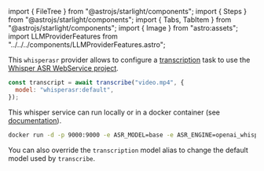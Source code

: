 import { FileTree } from "@astrojs/starlight/components";
import { Steps } from "@astrojs/starlight/components";
import { Tabs, TabItem } from "@astrojs/starlight/components";
import { Image } from "astro:assets";
import LLMProviderFeatures from "../../../components/LLMProviderFeatures.astro";

This `whisperasr` provider allows to configure a [transcription](/genaiscript/reference/scripts/transcription)
task to use the [Whisper ASR WebService project](https://ahmetoner.com/whisper-asr-webservice/).

```js 'model: "whisperasr:default"'
const transcript = await transcribe("video.mp4", {
  model: "whisperasr:default",
});
```

This whisper service can run locally or in a docker container (see [documentation](https://ahmetoner.com/whisper-asr-webservice/)).

```sh title="CPU"
docker run -d -p 9000:9000 -e ASR_MODEL=base -e ASR_ENGINE=openai_whisper onerahmet/openai-whisper-asr-webservice:latest
```

You can also override the `transcription` model alias to change the default model used by `transcribe`.